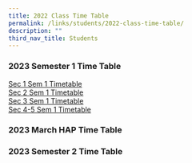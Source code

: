```yaml
---
title: 2022 Class Time Table
permalink: /links/students/2022-class-time-table/
description: ""
third_nav_title: Students
---
```

### 2023 Semester 1 Time Table
[Sec 1 Sem 1 Timetable](/files/2023_SEM1_TT-Classes%20(Sec1)_v2.pdf)<br>
[Sec 2 Sem 1 Timetable](/files/2023_SEM1_TT-Classes%20(Sec2).pdf)
<br>
[Sec 3 Sem 1 Timetable](/files/2023_SEM1_TT-Classes%20(Sec3)_v2.pdf)
<br>
[Sec 4-5 Sem 1 Timetable](/files/2023_SEM1_TT-Classes%20(Sec4&5)_v2.pdf)

### 2023 March HAP Time Table




### 2023 Semester 2 Time Table